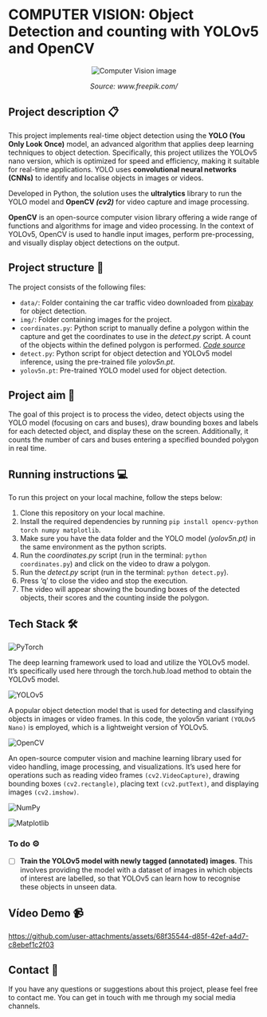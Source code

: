 # COMPUTER VISION: Object Detection and counting with YOLOv5 and OpenCV

<p align="center">
  <img src="img/image.jpg" alt="Computer Vision image">
</p>
<p align="center"><em>Source: www.freepik.com/</em></p>

## Project description 📋

This project implements real-time object detection using the **YOLO (You Only Look Once)** model, an advanced algorithm that applies deep learning techniques to object detection. Specifically, this project utilizes the YOLOv5 nano version, which is optimized for speed and efficiency, making it suitable for real-time applications. YOLO uses **convolutional neural networks (CNNs)** to identify and localise objects in images or videos.

Developed in Python, the solution uses the **ultralytics** library to run the YOLO model and **OpenCV *(cv2)*** for video capture and image processing.

**OpenCV** is an open-source computer vision library offering a wide range of functions and algorithms for image and video processing. In the context of YOLOv5, OpenCV is used to handle input images, perform pre-processing, and visually display object detections on the output.

## Project structure 📂

The project consists of the following files:

- ``data/``: Folder containing the car traffic video downloaded from [pixabay](https://pixabay.com/) for object detection.
- ``img/``: Folder containing images for the project.
- ``coordinates.py``: Python script to manually define a polygon within the capture and get the coordinates to use in the *detect.py* script. A count of the objects within the defined polygon is performed. *[Code source](https://www.youtube.com/watch?v=sy8uRDZw8pk&t=20s)*
- ``detect.py``: Python script for object detection and YOLOv5 model inference, using the pre-trained file *yolov5n.pt*.
- ``yolov5n.pt``: Pre-trained YOLO model used for object detection.

## Project aim 🎯

The goal of this project is to process the video, detect objects using the YOLO model (focusing on cars and buses), draw bounding boxes and labels for each detected object, and display these on the screen. Additionally, it counts the number of cars and buses entering a specified bounded polygon in real time.

## Running instructions 💻

To run this project on your local machine, follow the steps below:

1. Clone this repository on your local machine.
2. Install the required dependencies by running ``pip install opencv-python torch numpy matplotlib``.
3. Make sure you have the data folder and the YOLO model *(yolov5n.pt)* in the same environment as the python scripts. 
4. Run the *coordinates.py* script (run in the terminal: ``python coordinates.py``) and click on the video to draw a polygon.
5. Run the *detect.py* script (run in the terminal: ``python detect.py``).
6. Press ‘q’ to close the video and stop the execution.
7. The video will appear showing the bounding boxes of the detected objects, their scores and the counting inside the polygon.

## Tech Stack 🛠️

![PyTorch](https://img.shields.io/badge/PyTorch-EE4C2C?style=for-the-badge&logo=pytorch&logoColor=white)

The deep learning framework used to load and utilize the YOLOv5 model. It’s specifically used here through the torch.hub.load method to obtain the YOLOv5 model.

![YOLOv5](https://img.shields.io/badge/YOLOv5-FF6F00?style=for-the-badge&logo=github&logoColor=white)

A popular object detection model that is used for detecting and classifying objects in images or video frames. In this code, the yolov5n variant ``(YOLOv5 Nano)`` is employed, which is a lightweight version of YOLOv5.

![OpenCV](https://img.shields.io/badge/OpenCV-5C3EE8?style=for-the-badge&logo=opencv&logoColor=white)

An open-source computer vision and machine learning library used for video handling, image processing, and visualizations. It’s used here for operations such as reading video frames ``(cv2.VideoCapture)``, drawing bounding boxes ``(cv2.rectangle)``, placing text ``(cv2.putText)``, and displaying images ``(cv2.imshow)``.

![NumPy](https://img.shields.io/badge/NumPy-013243?style=for-the-badge&logo=numpy&logoColor=white)

![Matplotlib](https://img.shields.io/badge/Matplotlib-003B57?style=for-the-badge&logo=matplotlib&logoColor=white)

### To do ⚙️

- [ ] **Train the YOLOv5 model with newly tagged (annotated) images**. This involves providing the model with a dataset of images in which objects of interest are labelled, so that YOLOv5 can learn how to recognise these objects in unseen data.

## Vídeo Demo 📹

https://github.com/user-attachments/assets/68f35544-d85f-42ef-a4d7-c8ebef1c2f03

## Contact 📧
If you have any questions or suggestions about this project, please feel free to contact me. You can get in touch with me through my social media channels.

